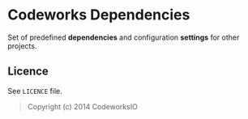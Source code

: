 Codeworks Dependencies
======================

Set of predefined **dependencies** and configuration **settings** for other projects.

Licence
-------

See `LICENCE` file.

> Copyright (c) 2014 CodeworksIO

